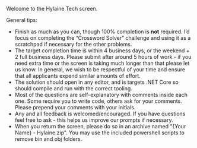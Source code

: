 Welcome to the Hylaine Tech screen.

General tips:
* Finish as much as you can, though 100% completion is **not** required. I’d focus on completing the 
	“Crossword Solver” challenge and using it as a scratchpad if necessary for the other problems.
* The target completion time is within 4 business days, or the weekend + 2 full business days.
	Please submit after around 5 hours of work - if you need extra time or the screen is taking
	much longer than that please let us know. In general, we wish to be respectful of your time and ensure
	that all applicants expend similar amounts of effort.
* The solution should open in any editor, and is targets .NET Core so should compile and run with the correct
	tooling.
* Most of the questions are self-explanatory with comments inside each one. Some require you to write code, 
	others ask for your comments. Please prepend your comments with your initials.
* Any and all feedback is welcomed/encouraged. If you have questions feel free to ask - this helps us
	improve our prompts if necessary.
* When you return the screen, please do so in an archive named "{Your Name} - Hylaine.zip". You may use the included 
	powershell scripts to remove bin and obj folders.
